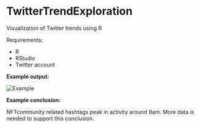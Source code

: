 # TwitterTrendExploration

Visualization of Twitter trends using R

Requirements:
- R
- RStudio
- Twitter account

**Example output:**

![Example](https://user-images.githubusercontent.com/97517237/152467820-0141190a-e080-4e91-809f-6b82dc3818b5.png)

**Example conclusion:**

NFTcommunity related hashtags peak in activity around 9am. More data is needed to support this conclusion.
